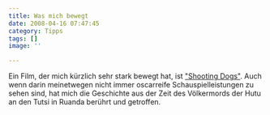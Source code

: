 ```yaml
---
title: Was mich bewegt
date: 2008-04-16 07:47:45
category: Tipps
tags: []
image: ''

---
```


Ein Film, der mich kürzlich sehr stark bewegt hat, ist ["Shooting Dogs"](http://de.wikipedia.org/wiki/Shooting_Dogs). Auch wenn darin meinetwegen nicht immer oscarreife Schauspielleistungen zu sehen sind, hat mich die Geschichte aus der Zeit des Völkermords der Hutu an den Tutsi in Ruanda berührt und getroffen.
